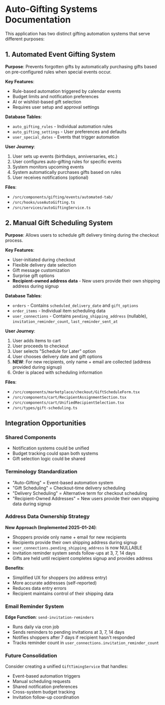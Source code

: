 
# Auto-Gifting Systems Documentation

This application has two distinct gifting automation systems that serve different purposes:

## 1. Automated Event Gifting System
**Purpose**: Prevents forgotten gifts by automatically purchasing gifts based on pre-configured rules when special events occur.

**Key Features**:
- Rule-based automation triggered by calendar events
- Budget limits and notification preferences
- AI or wishlist-based gift selection
- Requires user setup and approval settings

**Database Tables**:
- `auto_gifting_rules` - Individual automation rules
- `auto_gifting_settings` - User preferences and defaults
- `user_special_dates` - Events that trigger automation

**User Journey**:
1. User sets up events (birthdays, anniversaries, etc.)
2. User configures auto-gifting rules for specific events
3. System monitors upcoming events
4. System automatically purchases gifts based on rules
5. User receives notifications (optional)

**Files**:
- `/src/components/gifting/events/automated-tab/`
- `/src/hooks/useAutoGifting.ts`
- `/src/services/autoGiftingService.ts`

## 2. Manual Gift Scheduling System  
**Purpose**: Allows users to schedule gift delivery timing during the checkout process.

**Key Features**:
- User-initiated during checkout
- Flexible delivery date selection
- Gift message customization
- Surprise gift options
- **Recipient-owned address data** - New users provide their own shipping address during signup

**Database Tables**:
- `orders` - Contains `scheduled_delivery_date` and `gift_options`
- `order_items` - Individual item scheduling data
- `user_connections` - Contains `pending_shipping_address` (nullable), `invitation_reminder_count`, `last_reminder_sent_at`

**User Journey**:
1. User adds items to cart
2. User proceeds to checkout
3. User selects "Schedule for Later" option
4. User chooses delivery date and gift options
5. **NEW**: For new recipients, only name + email are collected (address provided during signup)
6. Order is placed with scheduling information

**Files**:
- `/src/components/marketplace/checkout/GiftScheduleForm.tsx`
- `/src/components/cart/RecipientAssignmentSection.tsx`
- `/src/components/cart/UnifiedRecipientSelection.tsx`
- `/src/types/gift-scheduling.ts`

## Integration Opportunities

### Shared Components
- Notification systems could be unified
- Budget tracking could span both systems
- Gift selection logic could be shared

### Terminology Standardization
- "Auto-Gifting" = Event-based automation system
- "Gift Scheduling" = Checkout-time delivery scheduling
- "Delivery Scheduling" = Alternative term for checkout scheduling
- "Recipient-Owned Addresses" = New users provide their own shipping data during signup

### Address Data Ownership Strategy
**New Approach (Implemented 2025-01-24)**:
- Shoppers provide only name + email for new recipients
- Recipients provide their own shipping address during signup
- `user_connections.pending_shipping_address` is now NULLABLE
- Invitation reminder system sends follow-ups at 3, 7, 14 days
- Gifts are held until recipient completes signup and provides address

**Benefits**:
- Simplified UX for shoppers (no address entry)
- More accurate addresses (self-reported)
- Reduces data entry errors
- Recipient maintains control of their shipping data

### Email Reminder System
**Edge Function**: `send-invitation-reminders`
- Runs daily via cron job
- Sends reminders to pending invitations at 3, 7, 14 days
- Notifies shoppers after 7 days if recipient hasn't responded
- Tracks reminder count in `user_connections.invitation_reminder_count`

### Future Consolidation
Consider creating a unified `GiftTimingService` that handles:
- Event-based automation triggers
- Manual scheduling requests
- Shared notification preferences
- Cross-system budget tracking
- Invitation follow-up coordination
